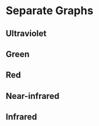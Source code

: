 <script setup>
  import Graph from './IndividualGraph.vue';
</script>

# Separate Graphs

## Ultraviolet

<Graph magnitudeWavelength="u" />

## Green

<Graph magnitudeWavelength="g" />

## Red

<Graph magnitudeWavelength="r" />

## Near-infrared

<Graph magnitudeWavelength="i" />

## Infrared

<Graph magnitudeWavelength="z" />
